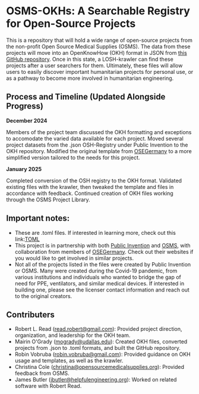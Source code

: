 # OSMS-OKHs: A Searchable Registry for Open-Source Projects
This is a repository that will hold a wide range of open-source projects from the non-profit Open Source Medical Supplies (OSMS). The data from these projects will move into an OpenKnowHow (OKH) format in JSON from [this GitHub repository](https://github.com/iop-alliance/OpenKnowHow/blob/master/res/sample_data/okh-TEMPLATE.toml). Once in this state, a LOSH-krawler can find these projects after a user searchers for them. Ultimately, these files will allow users to easily discover important humanitarian projects for personal use, or as a pathway to become more involved in humanitarian engineering.

## Process and Timeline (Updated Alongside Progress)
**December 2024**

Members of the project team discussed the OKH formatting and exceptions to accomodate the varied data available for each project. Moved several project datasets from the .json OSH-Registry under Public Invention to the OKH repository. Modified the original template from [OSEGermany](https://gitlab.com/OSEGermany) to a more simplified version tailored to the needs for this project.

**January 2025**

Completed conversion of the OSH registry to the OKH format. Validated existing files with the krawler, then tweaked the template and files in accordance with feedback. Continued creation of OKH files working through the OSMS Project Library. 

## Important notes:
  * These are .toml files. If interested in learning more, check out this link:[TOML](https://toml.io/en/)
  * This project is in partnership with both [Public Invention](https://www.pubinv.org/volunteer/) and [OSMS](https://opensourcemedicalsupplies.org/), with collaboration from members of [OSEGermany](https://gitlab.com/OSEGermany). Check out their websites if you would like to get involved in similar projects.
  * Not all of the projects listed in the files were created by Public Invention or OSMS. Many were created during the Covid-19 pandemic, from various institutions and individuals who wanted to bridge the gap of need for PPE, ventilators, and similar medical devices. If interested in building one, please see the licenser contact information and reach out to the original creators.

## Contributers
  * Robert L. Read (<read.robert@gmail.com>): Provided project direction, organization, and leadership for the OKH team.
  * Mairin O'Grady (<mogrady@udallas.edu>): Created OKH files, converted projects from .json to .toml formats, and built the GitHub repository.
  * Robin Vobruba (<robin.vobruba@gmail.com>): Provided guidance on OKH usage and templates, as well as the krawler.
  * Christina Cole (<christina@opensourcemedicalsupplies.org>): Provided feedback from OSMS.
  * James Butler (<jbutler@helpfulengineering.org>): Worked on related software with Robert Read.
